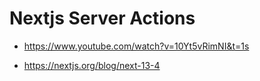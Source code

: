 # Nextjs Server Actions

- <https://www.youtube.com/watch?v=10Yt5vRimNI&t=1s>

* <https://nextjs.org/blog/next-13-4>
